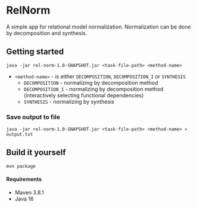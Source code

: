 # RelNorm

A simple app for relational model normalization. Normalization can be done by decomposition and synthesis.

## Getting started

```shell
java -jar rel-norm-1.0-SNAPSHOT.jar <task-file-path> <method-name>
```

- `<method-name>` - is either `DECOMPOSITION`, `DECOMPOSITION_I` or `SYNTHESIS`
  - `DECOMPOSITION` - normalizing by decomposition method
  - `DECOMPOSITION_I` - normalizing by decomposition method (interactively selecting functional dependencies)
  - `SYNTHESIS` - normalizing by synthesis

### Save output to file

```shell
java -jar rel-norm-1.0-SNAPSHOT.jar <task-file-path> <method-name> > output.txt
```

## Build it yourself

```shell
mvn package
```

#### Requirements

- Maven 3.8.1
- Java 16
